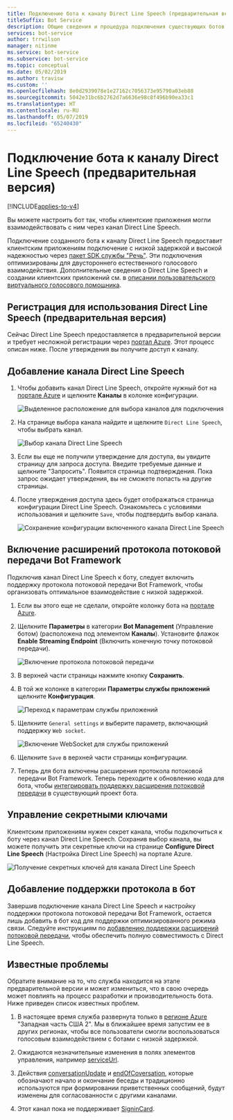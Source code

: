 ```yaml
---
title: Подключение бота к каналу Direct Line Speech (предварительная версия)
titleSuffix: Bot Service
description: Общие сведения и процедура подключения существующих ботов Bot Framework к каналу Direct Line Speech для двустороннего голосового взаимодействия с высокой степенью надежности и низкой задержкой.
services: bot-service
author: trrwilson
manager: nitinme
ms.service: bot-service
ms.subservice: bot-service
ms.topic: conceptual
ms.date: 05/02/2019
ms.author: travisw
ms.custom: ''
ms.openlocfilehash: 8e0d2939078e1e27162c7056373e95790a03eb88
ms.sourcegitcommit: 5042e31bc6b2762d7a6636e98c8f496b90ea33c1
ms.translationtype: HT
ms.contentlocale: ru-RU
ms.lasthandoff: 05/07/2019
ms.locfileid: "65240430"
---
```

# <a name="connect-a-bot-to-direct-line-speech-preview"></a>Подключение бота к каналу Direct Line Speech (предварительная версия)

[!INCLUDE[applies-to-v4](includes/applies-to.md)]

Вы можете настроить бот так, чтобы клиентские приложения могли взаимодействовать с ним через канал Direct Line Speech.

Подключение созданного бота к каналу Direct Line Speech предоставит клиентским приложениям подключение с низкой задержкой и высокой надежностью через [пакет SDK службы "Речь"](https://aka.ms/speech/sdk). Эти подключения оптимизированы для двустороннего естественного голосового взаимодействия. Дополнительные сведения о Direct Line Speech и создании клиентских приложений см. в [описании пользовательского виртуального голосового помощника](https://aka.ms/bots/speech/va).  

## <a name="sign-up-for-direct-line-speech-preview"></a>Регистрация для использования Direct Line Speech (предварительная версия)

Сейчас Direct Line Speech предоставляется в предварительной версии и требует несложной регистрации через [портал Azure](https://portal.azure.com). Этот процесс описан ниже. После утверждения вы получите доступ к каналу.

## <a name="add-the-direct-line-speech-channel"></a>Добавление канала Direct Line Speech

1. Чтобы добавить канал Direct Line Speech, откройте нужный бот на [портале Azure](https://portal.azure.com) и щелкните **Каналы** в колонке конфигурации.

    ![Выделенное расположение для выбора каналов для подключения](media/voice-first-virtual-assistants/bot-service-channel-directlinespeech-selectchannel.png "Selecting channels")

1. На странице выбора канала найдите и щелкните `Direct Line Speech`, чтобы выбрать канал.

    ![Выбор канала Direct Line Speech](media/voice-first-virtual-assistants/bot-service-channel-directlinespeech-connectspeechchannel.png "Connecting Direct Line Speech")

1. Если вы еще не получили утверждение для доступа, вы увидите страницу для запроса доступа. Введите требуемые данные и щелкните "Запросить". Появится страница подтверждения. Пока запрос ожидает утверждения, вы не сможете попасть на другие страницы.   

1. После утверждения доступа здесь будет отображаться страница конфигурации Direct Line Speech. Ознакомьтесь с условиями использования и щелкните `Save`, чтобы подтвердить выбор канала.

    ![Сохранение конфигурации включенного канала Direct Line Speech](media/voice-first-virtual-assistants/bot-service-channel-directlinespeech-savechannel.png "Save the channel configuration")

## <a name="enable-the-bot-framework-protocol-streaming-extensions"></a>Включение расширений протокола потоковой передачи Bot Framework

Подключив канал Direct Line Speech к боту, следует включить поддержку протокола потоковой передачи Bot Framework, чтобы организовать оптимальное взаимодействие с низкой задержкой.

1. Если вы этого еще не сделали, откройте колонку бота на [портале Azure](https://portal.azure.com). 

1. Щелкните **Параметры** в категории **Bot Management** (Управление ботом) (расположена под элементом **Каналы**). Установите флажок **Enable Streaming Endpoint** (Включить конечную точку потоковой передачи).

    ![Включение протокола потоковой передачи](media/voice-first-virtual-assistants/bot-service-channel-directlinespeech-enablestreamingsupport.png "Enable streaming extension support")

1. В верхней части страницы нажмите кнопку **Сохранить**.

1. В той же колонке в категории **Параметры службы приложений** щелкните **Конфигурация**.

    ![Переход к параметрам службы приложений](media/voice-first-virtual-assistants/bot-service-channel-directlinespeech-configureappservice.png "Configure the app service")

1. Щелкните `General settings` и выберите параметр, включающий поддержку `Web socket`.

    ![Включение WebSocket для службы приложений](media/voice-first-virtual-assistants/bot-service-channel-directlinespeech-enablewebsockets.png "Enable websockets")

1. Щелкните `Save` в верхней части страницы конфигурации.

1. Теперь для бота включены расширения протокола потоковой передачи Bot Framework. Теперь переходите к обновлению кода для бота, чтобы [интегрировать поддержку расширения потоковой передачи](https://aka.ms/botframework/addstreamingprotocolsupport) в существующий проект бота.

## <a name="manage-secret-keys"></a>Управление секретными ключами

Клиентским приложениям нужен секрет канала, чтобы подключиться к боту через канал Direct Line Speech. Сохранив выбор канала, вы можете получить эти секретные ключи на странице **Configure Direct Line Speech** (Настройка Direct Line Speech) на портале Azure.

![Получение секретных ключей для канала Direct Line Speech](media/voice-first-virtual-assistants/bot-service-channel-directlinespeech-getspeechsecretkeys.png "Getting secret keys for Direct Line Speech")

## <a name="adding-protocol-support-to-your-bot"></a>Добавление поддержки протокола в бот

Завершив подключение канала Direct Line Speech и настройку поддержки протокола потоковой передачи Bot Framework, остается лишь добавить в бот код для поддержки оптимизированного режима связи. Следуйте инструкциям по [добавлению поддержки расширений потоковой передачи](https://aka.ms/botframework/addstreamingprotocolsupport), чтобы обеспечить полную совместимость с Direct Line Speech.

## <a name="known-issues"></a>Известные проблемы

Обратите внимание на то, что служба находится на этапе предварительной версии и может измениться, что в свою очередь может повлиять на процесс разработки и производительность бота. Ниже приведен список известных проблем. 

1. В настоящее время служба развернута только в [регионе Azure](https://azure.microsoft.com/en-us/global-infrastructure/regions/) "Западная часть США 2". Мы в ближайшее время запустим ее в других регионах, чтобы все пользователи смогли воспользоваться голосовым взаимодействием с ботами с низкой задержкой.

1. Ожидаются незначительные изменения в полях элементов управления, например [serviceUrl](https://github.com/Microsoft/BotBuilder/blob/master/specs/botframework-activity/botframework-activity.md#service-url).

1. Действия [conversationUpdate](https://github.com/Microsoft/BotBuilder/blob/master/specs/botframework-activity/botframework-activity.md#conversation-update-activity) и [endOfCoversation](https://github.com/Microsoft/BotBuilder/blob/master/specs/botframework-activity/botframework-activity.md#end-of-conversation-activity), которые обозначают начало и окончание беседы и традиционно используются при формировании приветственных сообщений, будут изменены для согласованности с другими каналами.

1. Этот канал пока не поддерживает [SigninCard](https://docs.microsoft.com/en-us/azure/bot-service/rest-api/bot-framework-rest-connector-add-rich-cards?view=azure-bot-service-4.0). 

